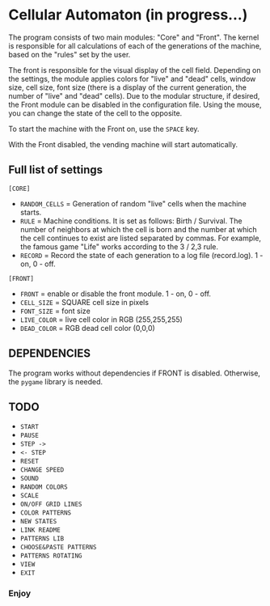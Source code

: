 # Cellular Automaton (in progress...)

The program consists of two main modules: "Core" and "Front". The kernel is responsible for all calculations of each of the generations of the machine, based on the "rules" set by the user.

The front is responsible for the visual display of the cell field. Depending on the settings, the module applies colors for "live" and "dead" cells, window size, cell size, font size (there is a display of the current generation, the number of "live" and "dead" cells). Due to the modular structure, if desired, the Front module can be disabled in the configuration file. Using the mouse, you can change the state of the cell to the opposite.

To start the machine with the Front on, use the `SPACE` key.

With the Front disabled, the vending machine will start automatically.

## Full list of settings

`[CORE]`

- `RANDOM_CELLS` = Generation of random "live" cells when the machine starts.
- `RULE` = Machine conditions. It is set as follows: Birth / Survival. The number of neighbors at which the cell is born and the number at which the cell continues to exist are listed separated by commas. For example, the famous game "Life" works according to the 3 / 2,3 rule.
- `RECORD` = Record the state of each generation to a log file (record.log). 1 - on, 0 - off.

`[FRONT]`

- `FRONT` = enable or disable the front module. 1 - on, 0 - off.
- `CELL_SIZE` = SQUARE cell size in pixels
- `FONT_SIZE` = font size
- `LIVE_COLOR` = live cell color in RGB (255,255,255)
- `DEAD_COLOR` = RGB dead cell color (0,0,0)

## DEPENDENCIES

The program works without dependencies if FRONT is disabled. Otherwise, the `pygame` library is needed.

## TODO

- `START`
- `PAUSE`
- `STEP ->`
- `<- STEP`
- `RESET`
- `CHANGE SPEED`
- `SOUND`
- `RANDOM COLORS`
- `SCALE`
- `ON/OFF GRID LINES`
- `COLOR PATTERNS`
- `NEW STATES`
- `LINK README`
- `PATTERNS LIB`
- `CHOOSE&PASTE PATTERNS`
- `PATTERNS ROTATING`
- `VIEW`
- `EXIT`

### Enjoy
